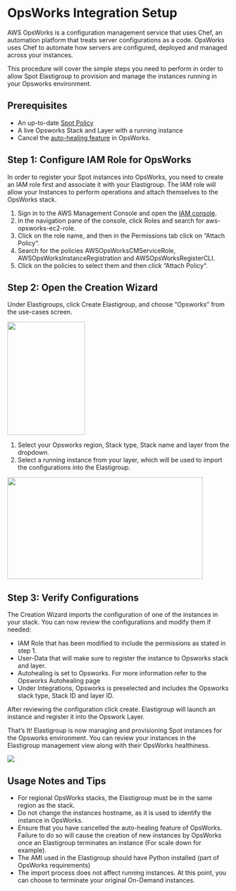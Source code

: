 # OpsWorks Integration Setup

AWS OpsWorks is a configuration management service that uses Chef, an automation platform that treats server configurations as a code. OpsWorks uses Chef to automate how servers are configured, deployed and managed across your instances.

This procedure will cover the simple steps you need to perform in order to allow Spot Elastigroup to provision and manage the instances running in your Opsworks environment.

## Prerequisites

- An up-to-date [Spot Policy](administration/api/spot-policy-in-aws.md)
- A live Opsworks Stack and Layer with a running instance
- Cancel the [auto-healing feature](https://docs.aws.amazon.com/opsworks/latest/userguide/workinginstances-autohealing.html) in OpsWorks.

## Step 1: Configure IAM Role for OpsWorks

In order to register your Spot instances into OpsWorks, you need to create an IAM role first and associate it with your Elastigroup. The IAM role will allow your Instances to perform operations and attach themselves to the OpsWorks stack.

1. Sign in to the AWS Management Console and open the [IAM console](https://console.aws.amazon.com/iam/).
2. In the navigation pane of the console, click Roles and search for aws-opsworks-ec2-role.
3. Click on the role name, and then in the Permissions tab click on “Attach Policy“.
4. Search for the policies AWSOpsWorksCMServiceRole, AWSOpsWorksInstanceRegistration and AWSOpsWorksRegisterCLI.
5. Click on the policies to select them and then click “Attach Policy“.

## Step 2: Open the Creation Wizard

Under Elastigroups, click Create Elastigroup, and choose “Opsworks” from the use-cases screen.

<img src="/elastigroup/_media/opsworks-integration-01.png" width="176" height="257" />

1. Select your Opsworks region, Stack type, Stack name and layer from the dropdown.
2. Select a running instance from your layer, which will be used to import the configurations into the Elastigroup.

<img src="/elastigroup/_media/opsworks-integration-02.png" width="443" height="231" />

## Step 3: Verify Configurations

The Creation Wizard imports the configuration of one of the instances in your stack. You can now review the configurations and modify them if needed:

- IAM Role that has been modified to include the permissions as stated in step 1.
- User-Data that will make sure to register the instance to Opsworks stack and layer.
- Autohealing is set to Opsworks. For more information refer to the Opsworks Autohealing page
- Under Integrations, Opsworks is preselected and includes the Opsworks stack type, Stack ID and layer ID.

After reviewing the configuration click create. Elastigroup will launch an instance and register it into the Opswork Layer.

That’s It! Elastigroup is now managing and provisioning Spot instances for the Opsworks environment. You can review your instances in the Elastigroup management view along with their OpsWorks healthiness.

<img src="/elastigroup/_media/opsworks-integration-03.png" />

## Usage Notes and Tips

- For regional OpsWorks stacks, the Elastigroup must be in the same region as the stack.
- Do not change the instances hostname, as it is used to identify the instance in OpsWorks.
- Ensure that you have cancelled the auto-healing feature of OpsWorks. Failure to do so will cause the creation of new instances by OpsWorks once an Elastigroup terminates an instance (For scale down for example).
- The AMI used in the Elastigroup should have Python installed (part of OpsWorks requirements)
- The import process does not affect running instances. At this point, you can choose to terminate your original On-Demand instances.
